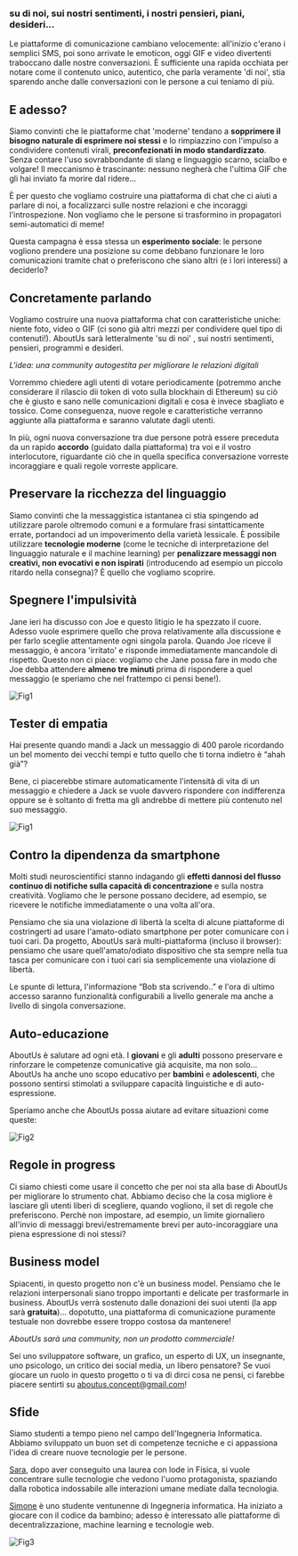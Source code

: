 ### su di noi, sui nostri sentimenti, i nostri pensieri, piani, desideri...

Le piattaforme di comunicazione cambiano velocemente: all'inizio c'erano i semplici SMS, poi sono arrivate le emoticon, oggi GIF e video divertenti traboccano dalle nostre conversazioni. È sufficiente una rapida occhiata per notare come il contenuto unico, autentico, che parla veramente 'di noi', stia sparendo anche dalle conversazioni con le persone a cui teniamo di più. 

## E adesso?
Siamo convinti che le piattaforme chat 'moderne' tendano a **sopprimere il bisogno naturale di esprimere noi stessi** e lo rimpiazzino con l'impulso a condividere contenuti virali, **preconfezionati in modo standardizzato**. Senza contare l'uso sovrabbondante di slang e linguaggio scarno, scialbo e volgare! Il meccanismo è trascinante: nessuno negherà che l'ultima GIF che gli hai inviato fa morire dal ridere...

È per questo che vogliamo costruire una piattaforma di chat che ci aiuti a parlare di noi, a focalizzarci sulle nostre relazioni e che incoraggi l'introspezione. Non vogliamo che le persone si trasformino in propagatori semi-automatici di meme!

Questa campagna è essa stessa un **esperimento sociale**: le persone vogliono prendere una posizione su come debbano funzionare le loro comunicazioni tramite chat o preferiscono che siano altri (e i lori interessi) a deciderlo?

## Concretamente parlando
Vogliamo costruire una nuova piattaforma chat con caratteristiche uniche: niente foto, video o GIF (ci sono già altri mezzi per condividere quel tipo di contenuti!). AboutUs sarà letteralmente 'su di noi' , sui nostri sentimenti, pensieri, programmi e desideri.

*L'idea: una community autogestita per migliorare le relazioni digitali*

Vorremmo chiedere agli utenti di votare periodicamente (potremmo anche considerare il rilascio dii token di voto sulla blockhain di Ethereum) su ciò che è giusto e sano nelle comunicazioni digitali e cosa è invece sbagliato e tossico. Come conseguenza, nuove regole e caratteristiche verranno aggiunte alla piattaforma e saranno valutate dagli utenti.

In più, ogni nuova conversazione tra due persone potrà essere preceduta da un rapido **accordo** (guidato dalla piattaforma) tra voi e il vostro interlocutore, riguardante ciò che in quella specifica conversazione vorreste incoraggiare e quali regole vorreste applicare.

## Preservare la ricchezza del linguaggio
Siamo convinti che la messaggistica istantanea ci stia spingendo ad utilizzare parole oltremodo comuni e a formulare frasi sintatticamente errate, portandoci ad un impoverimento della varietà lessicale. È possibile utilizzare **tecnologie moderne** (come le tecniche di interpretazione del linguaggio naturale e il machine learning) per **penalizzare messaggi non creativi, non evocativi e non ispirati** (introducendo ad esempio un piccolo ritardo nella consegna)? È quello che vogliamo scoprire.

## Spegnere l'impulsività
Jane ieri ha discusso con Joe e questo litigio le ha spezzato il cuore. Adesso vuole esprimere quello che prova relativamente alla discussione e per farlo sceglie attentamente ogni singola parola. Quando Joe riceve il messaggio, è ancora 'irritato' e risponde immediatamente mancandole di rispetto. Questo non ci piace: vogliamo che Jane possa fare in modo che Joe debba attendere **almeno tre minuti** prima di rispondere a quel messaggio (e speriamo che nel frattempo ci pensi bene!).

![Fig1](1.jpg)
 
## Tester di empatia
Hai presente quando mandi a Jack un messaggio di 400 parole ricordando un bel momento dei vecchi tempi e tutto quello che ti torna indietro è “ahah già”?

Bene, ci piacerebbe stimare automaticamente l'intensità di vita di un messaggio e chiedere a Jack se vuole davvero rispondere con indifferenza oppure se è soltanto di fretta ma gli andrebbe di mettere più contenuto nel suo messaggio.

![Fig1](4.jpg)

 
## Contro la dipendenza da smartphone
Molti studi neuroscientifici stanno indagando gli **effetti dannosi del flusso continuo di notifiche sulla capacità di concentrazione** e sulla nostra creatività. Vogliamo che le persone possano decidere, ad esempio, se ricevere le notifiche immediatamente o una volta all'ora.

Pensiamo che sia una violazione di libertà la scelta di alcune piattaforme di costringerti ad usare l'amato-odiato smartphone per poter comunicare con i tuoi cari. Da progetto, AboutUs sarà multi-piattaforma (incluso il browser): pensiamo che usare quell'amato/odiato dispositivo che sta sempre nella tua tasca per comunicare con i tuoi cari sia semplicemente una violazione di libertà.

Le spunte di lettura, l'informazione “Bob sta scrivendo..” e l'ora di ultimo accesso saranno funzionalità configurabili a livello generale ma anche a livello di singola conversazione.

## Auto-educazione
AboutUs è salutare ad ogni età. I **giovani** e gli **adulti** possono preservare e rinforzare le competenze comunicative già acquisite, ma non solo... AboutUs ha anche uno scopo educativo per **bambini** e **adolescenti**, che possono sentirsi stimolati a sviluppare capacità linguistiche e di auto-espressione.

Speriamo anche che AboutUs possa aiutare ad evitare situazioni come queste:

![Fig2](2.png)
 
## Regole in progress 
Ci siamo chiesti come usare il concetto che per noi sta alla base di AboutUs per migliorare lo strumento chat. Abbiamo deciso che la cosa migliore è lasciare gli utenti liberi di scegliere, quando vogliono, il set di regole che preferiscono. Perchè non impostare, ad esempio, un limite giornaliero all'invio di messaggi brevi/estremamente brevi per auto-incoraggiare una piena espressione di noi stessi?

## Business model
Spiacenti, in questo progetto non c'è un business model. Pensiamo che le relazioni interpersonali siano troppo importanti e delicate per trasformarle in business. AboutUs verrà sostenuto dalle donazioni dei suoi utenti (la app sarà **gratuita**)... dopotutto, una piattaforma di comunicazione puramente testuale non dovrebbe essere troppo costosa da mantenere!

*AboutUs sarà una community, non un prodotto commerciale!*

Sei uno sviluppatore software, un grafico, un esperto di UX, un insegnante, uno psicologo, un critico dei social media, un libero pensatore? Se vuoi giocare un ruolo in questo progetto o ti va di dirci cosa ne pensi, ci farebbe piacere sentirti su aboutus.concept@gmail.com! 

 
## Sfide

Siamo studenti a tempo pieno nel campo dell'Ingegneria Informatica. Abbiamo sviluppato un buon set di competenze tecniche e ci appassiona l'idea di creare nuove tecnologie per le persone.

[Sara](https://www.linkedin.com/in/sara-marullo-50606a106/), dopo aver conseguito una laurea con lode in Fisica, si vuole concentrare sulle tecnologie che vedono l'uomo protagonista, spaziando dalla robotica indossabile alle interazioni umane mediate dalla tecnologia.

[Simone](https://www.linkedin.com/in/simone-marullo-27664b106/) è uno studente ventunenne di Ingegneria informatica. Ha iniziato a giocare con il codice da bambino; adesso è interessato alle piattaforme di decentralizzazione, machine learning e tecnologie web.

![Fig3](3.jpg)
